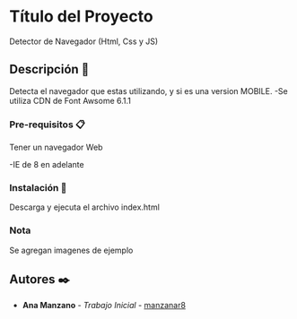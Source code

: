 # Título del Proyecto

Detector de Navegador (Html, Css y JS)

## Descripción 🚀
Detecta el navegador que estas utilizando, y si es una version MOBILE.
-Se utiliza CDN de Font Awsome 6.1.1

### Pre-requisitos 📋

Tener un navegador Web

-IE de 8 en adelante

### Instalación 🔧

Descarga y ejecuta el archivo index.html

### Nota

Se agregan imagenes de ejemplo

## Autores ✒️

* **Ana Manzano** - *Trabajo Inicial* - [manzanar8](https://github.com/manzanar8)





